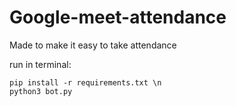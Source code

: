 # Google-meet-attendance


Made to make it easy to take attendance 

run in terminal:
```
pip install -r requirements.txt \n
python3 bot.py
```
